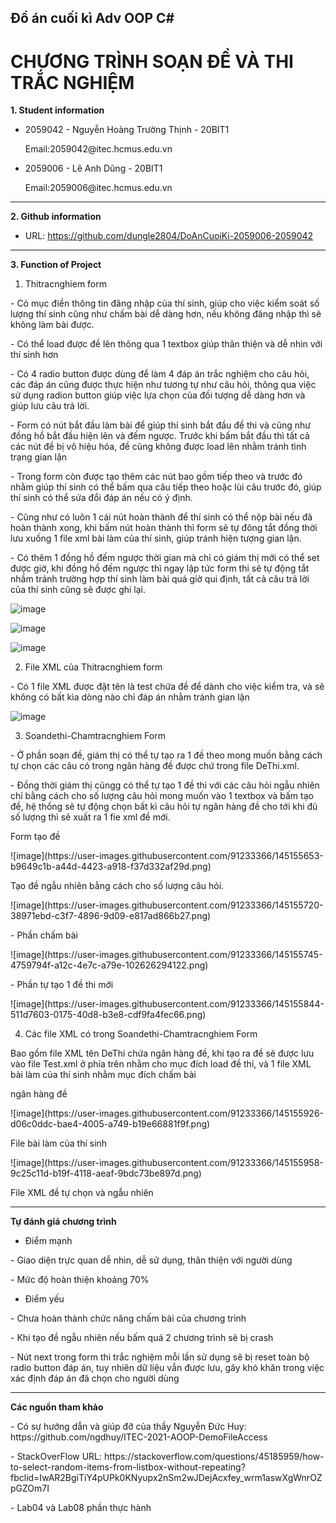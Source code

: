 ## Đồ án cuối kì Adv OOP C#
# CHƯƠNG TRÌNH SOẠN ĐỀ VÀ THI TRẮC NGHIỆM

**1. Student information**
* 2059042 - Nguyễn Hoàng Trường Thịnh - 20BIT1
  <p>Email:2059042@itec.hcmus.edu.vn</p>
* 2059006 - Lê Anh Dũng - 20BIT1
  <p>Email:2059006@itec.hcmus.edu.vn</p>

***
**2. Github information**
* URL: https://github.com/dungle2804/DoAnCuoiKi-2059006-2059042

***
**3. Function of Project**

1. Thitracnghiem form
<p>- Có mục điền thông tin đăng nhập của thí sinh, giúp cho việc kiểm soát số lượng thí sinh cũng như chấm bài dễ dàng hơn, nếu không đăng nhập thì sẽ không làm bài được.</p>

<p>- Có thể load được đề lên thông qua 1 textbox giúp thân thiện và dễ nhìn với thí sinh hơn</p>

<p>- Có 4 radio button được dùng để làm 4 đáp án trắc nghiệm cho câu hỏi, các đáp án cũng được thực hiện như tương tự như câu hỏi, thông qua việc sử dụng radion button giúp việc lựa chọn của đối tượng dễ dàng hơn và giúp lưu câu trả lời.</p>

<p>- Form có nút bắt đầu làm bài để giúp thí sinh bắt đầu đề thi và cũng như đồng hồ bắt đầu hiện lên và đếm ngược. Trước khi bấm bắt đầu thì tất cả các nút đề bị vô hiệu hóa, đề cũng không được load lên nhằm tránh tình trạng gian lận</p>

<p>- Trong form còn được tạo thêm các nút bao gồm tiếp theo và trước đó nhằm giúp thí sinh có thể bấm qua câu tiếp theo hoặc lùi câu trước đó, giúp thí sinh có thể sửa đổi đáp án nếu có ý định.</p>

<p>- Cũng như có luôn 1 cái nút hoàn thành để thí sinh có thể nộp bài nếu đã hoàn thành xong, khi bấm nút hoàn thành thì form sẽ tự đông tắt đồng thời lưu xuống 1 file xml bài làm của thí sinh, giúp tránh hiện tượng gian lận.</p>

<p>- Có thêm 1 đồng hồ đếm ngược thời gian mà chỉ có giám thị mới có thể set được giờ, khi đồng hồ đếm ngược thì ngay lập tức form thi sẽ tự động tắt nhầm tránh trường hợp thí sinh làm bài quá giờ qui định, tất cả câu trả lời của thí sinh cũng sẽ được ghi lại.</p>

![image](https://user-images.githubusercontent.com/91233366/145155508-81efe0db-258d-45c0-b3d2-2ecf5d5d5712.png)

![image](https://user-images.githubusercontent.com/91233366/145155555-a6f618cb-16d1-4d99-84c3-fa95346b0a87.png)

![image](https://user-images.githubusercontent.com/91233366/145155572-1e55f894-729b-4dce-961e-a6a17867f802.png)


2. File XML của Thitracnghiem form
<p>- Có 1 file XML được đặt tên là test chứa đề để dành cho việc kiểm tra, và sẽ không có bất kìa dòng nào chỉ đáp án nhằm tránh gian lận</p>

![image](https://user-images.githubusercontent.com/91233366/145155608-db9ed976-c49a-4cf9-bb65-28cd0183e53b.png)

3. Soandethi-Chamtracnghiem Form
<p>- Ở phần soạn đề, giám thị có thể tự tạo ra 1 đề theo mong muốn bằng cách tự chọn các câu có trong ngân hàng đề được chứ trong file DeThi.xml.</p>

<p>- Đồng thời giám thị cũngg có thể tự tạo 1 đề thi với các câu hỏi ngẫu nhiên chỉ bằng cách cho số lượng câu hỏi mong muốn vào 1 textbox và bấm tạo đề, hệ thống sẽ tự động chọn bất kì câu hỏi tự ngân hàng đề cho tới khi đủ số lượng thì sẽ xuất ra 1 fie xml đề mới.</p>

<p>Form tạo đề</p>
![image](https://user-images.githubusercontent.com/91233366/145155653-b9649c1b-a44d-4423-a918-f37d332af29d.png)

<p>Tạo đề ngẫu nhiên bằng cách cho số lượng câu hỏi.</p>
![image](https://user-images.githubusercontent.com/91233366/145155720-38971ebd-c3f7-4896-9d09-e817ad866b27.png)

<p>- Phần chấm bài</p>
![image](https://user-images.githubusercontent.com/91233366/145155745-4759794f-a12c-4e7c-a79e-102626294122.png)

<p>- Phần tự tạo 1 đề thi mới</p>
![image](https://user-images.githubusercontent.com/91233366/145155844-511d7603-0175-40d8-b3e8-cdf9fa4fec66.png)

4. Các file XML có trong Soandethi-Chamtracnghiem Form
<p>Bao gồm file XML tên DeThi chứa ngân hàng đề, khi tạo ra đề sẽ được lưu vào file Test.xml ở phía trên nhằm cho mục đích load đề thi, và 1 file XML bài làm của thí sinh nhằm mục đích chấm bài</p>

<p>ngân hàng đề</p>
![image](https://user-images.githubusercontent.com/91233366/145155926-d06c0ddc-bae4-4005-a749-b19e66881f9f.png)

<p>File bài làm của thí sinh</p>
![image](https://user-images.githubusercontent.com/91233366/145155958-9c25c11d-b19f-4118-aeaf-9bdc73be897d.png)

<p>File XML đề tự chọn và ngẫu nhiên</p>

***
**Tự đánh giá chương trình** 
* Điểm mạnh 
<p>- Giao diện trực quan dễ nhìn, dễ sử dụng, thân thiện với người dùng</p>
<p>- Mức độ hoàn thiện khoảng 70%</p>

* Điểm yếu
<p>- Chưa hoàn thành chức năng chấm bài của chương trình</p>
<p>- Khi tạo đề ngẫu nhiên nếu bấm quá 2 chương trình sẽ bị crash</p>
<p>- Nút next trong form thi trắc nghiệm mỗi lần sử dụng sẽ bị reset toàn bộ radio button đáp án, tuy nhiên dữ liệu vẫn được lưu, gây khó khăn trong việc xác định đáp án đã chọn cho người dùng</p>


***
**Các nguồn tham khảo**
<p>- Có sự hướng dẫn và giúp đỡ của thầy Nguyễn Đức Huy: https://github.com/ngdhuy/ITEC-2021-AOOP-DemoFileAccess</p>

<p>- StackOverFlow URL: https://stackoverflow.com/questions/45185959/how-to-select-random-items-from-listbox-without-repeating?fbclid=IwAR2BgiTiY4pUPk0KNyupx2nSm2wJDejAcxfey_wrm1aswXgWnrOZpGZOm7I</p>

<p>- Lab04 và Lab08 phần thực hành</p>















